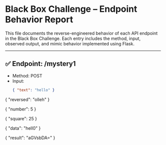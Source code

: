  # Black Box Challenge – Endpoint Behavior Report

This file documents the reverse-engineered behavior of each API endpoint in the Black Box Challenge. Each entry includes the method, input, observed output, and mimic behavior implemented using Flask.

---

## ✅ Endpoint: /mystery1

- Method: POST  
- Input:
  ```json
  { "text": "hello" }


 { "reversed": "olleh" }

{ "number": 5 }

{ "square": 25 }

{ "data": "hell0" }

{ "result": "aGVsbDA=" }
